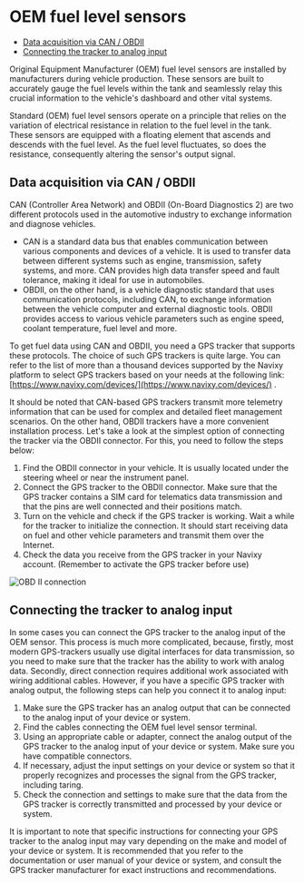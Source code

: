 # OEM fuel level sensors

* [Data acquisition via CAN / OBDII](oem-fuel-level-sensors.md#data-acquisition-via-can-obdii)
* [Connecting the tracker to analog input](oem-fuel-level-sensors.md#connecting-the-tracker-to-analog-input)

Original Equipment Manufacturer (OEM) fuel level sensors are installed by manufacturers during vehicle production. These sensors are built to accurately gauge the fuel levels within the tank and seamlessly relay this crucial information to the vehicle's dashboard and other vital systems.

Standard (OEM) fuel level sensors operate on a principle that relies on the variation of electrical resistance in relation to the fuel level in the tank. These sensors are equipped with a floating element that ascends and descends with the fuel level. As the fuel level fluctuates, so does the resistance, consequently altering the sensor's output signal.

## Data acquisition via CAN / OBDII

CAN (Controller Area Network) and OBDII (On-Board Diagnostics 2) are two different protocols used in the automotive industry to exchange information and diagnose vehicles.

* CAN is a standard data bus that enables communication between various components and devices of a vehicle. It is used to transfer data between different systems such as engine, transmission, safety systems, and more. CAN provides high data transfer speed and fault tolerance, making it ideal for use in automobiles.
* OBDII, on the other hand, is a vehicle diagnostic standard that uses communication protocols, including CAN, to exchange information between the vehicle computer and external diagnostic tools. OBDII provides access to various vehicle parameters such as engine speed, coolant temperature, fuel level and more.

To get fuel data using CAN and OBDII, you need a GPS tracker that supports these protocols. The choice of such GPS trackers is quite large. You can refer to the list of more than a thousand devices supported by the Navixy platform to select GPS trackers based on your needs at the following link: [https://www.navixy.com/devices/](https://www.navixy.com/devices/) .&#x20;

It should be noted that CAN-based GPS trackers transmit more telemetry information that can be used for complex and detailed fleet management scenarios. On the other hand, OBDII trackers have a more convenient installation process. Let's take a look at the simplest option of connecting the tracker via the OBDII connector. For this, you need to follow the steps below:

1. Find the OBDII connector in your vehicle. It is usually located under the steering wheel or near the instrument panel.
2. Connect the GPS tracker to the OBDII connector. Make sure that the GPS tracker contains a SIM card for telematics data transmission and that the pins are well connected and their positions match.
3. Turn on the vehicle and check if the GPS tracker is working. Wait a while for the tracker to initialize the connection. It should start receiving data on fuel and other vehicle parameters and transmit them over the Internet.
4. Check the data you receive from the GPS tracker in your Navixy account. (Remember to activate the GPS tracker before use)

![OBD II connection](attachments/Ls2SLh0adKRNWXGNkxxokLcNt98RJ6kTj3mVbtcpzBvemp8DvyKQpDsCMcslQVB9URqCBXpUOsiVjFO-5gU7u5d9eli5CP9IWkDmdOhfF6G9B8jrNg8DkFjDGHtEpVdWjbmoh1PW357ZaAPH-2krVw)

## Connecting the tracker to analog input

In some cases you can connect the GPS tracker to the analog input of the OEM sensor. This process is much more complicated, because, firstly, most modern GPS-trackers usually use digital interfaces for data transmission, so you need to make sure that the tracker has the ability to work with analog data. Secondly, direct connection requires additional work associated with wiring additional cables. However, if you have a specific GPS tracker with analog output, the following steps can help you connect it to analog input:

1. Make sure the GPS tracker has an analog output that can be connected to the analog input of your device or system.&#x20;
2. Find the cables connecting the OEM fuel level sensor terminal.
3. Using an appropriate cable or adapter, connect the analog output of the GPS tracker to the analog input of your device or system. Make sure you have compatible connectors.
4. If necessary, adjust the input settings on your device or system so that it properly recognizes and processes the signal from the GPS tracker, including taring.
5. Check the connection and settings to make sure that the data from the GPS tracker is correctly transmitted and processed by your device or system.

It is important to note that specific instructions for connecting your GPS tracker to the analog input may vary depending on the make and model of your device or system. It is recommended that you refer to the documentation or user manual of your device or system, and consult the GPS tracker manufacturer for exact instructions and recommendations.

